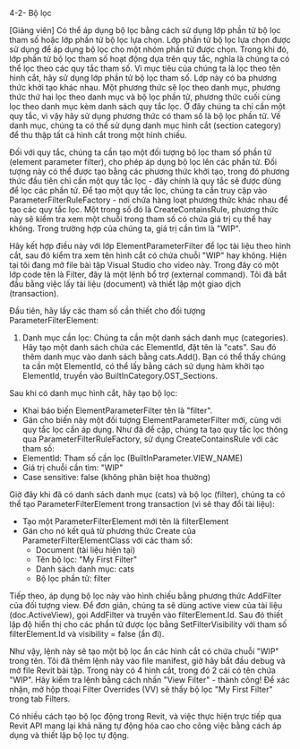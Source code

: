 4-2- Bộ lọc

[Giảng viên] Có thể áp dụng bộ lọc bằng cách sử dụng lớp phần tử bộ lọc tham số hoặc lớp phần tử bộ lọc lựa chọn. Lớp phần tử bộ lọc lựa chọn được sử dụng để áp dụng bộ lọc cho một nhóm phần tử được chọn. Trong khi đó, lớp phần tử bộ lọc tham số hoạt động dựa trên quy tắc, nghĩa là chúng ta có thể lọc theo các quy tắc tham số. Vì mục tiêu của chúng ta là lọc theo tên hình cắt, hãy sử dụng lớp phần tử bộ lọc tham số. Lớp này có ba phương thức khởi tạo khác nhau. Một phương thức sẽ lọc theo danh mục, phương thức thứ hai lọc theo danh mục và bộ lọc phần tử, phương thức cuối cùng lọc theo danh mục kèm danh sách quy tắc lọc. Ở đây chúng ta chỉ cần một quy tắc, vì vậy hãy sử dụng phương thức có tham số là bộ lọc phần tử. Về danh mục, chúng ta có thể sử dụng danh mục hình cắt (section category) để thu thập tất cả hình cắt trong một hình chiếu. 

Đối với quy tắc, chúng ta cần tạo một đối tượng bộ lọc tham số phần tử (element parameter filter), cho phép áp dụng bộ lọc lên các phần tử. Đối tượng này có thể được tạo bằng các phương thức khởi tạo, trong đó phương thức đầu tiên chỉ cần một quy tắc lọc - đây chính là quy tắc sẽ được dùng để lọc các phần tử. Để tạo một quy tắc lọc, chúng ta cần truy cập vào ParameterFilterRuleFactory - nơi chứa hàng loạt phương thức khác nhau để tạo các quy tắc lọc. Một trong số đó là CreateContainsRule, phương thức này sẽ kiểm tra xem một chuỗi trong tham số có chứa giá trị cụ thể hay không. Trong trường hợp của chúng ta, giá trị cần tìm là "WIP". 

Hãy kết hợp điều này với lớp ElementParameterFilter để lọc tài liệu theo hình cắt, sau đó kiểm tra xem tên hình cắt có chứa chuỗi "WIP" hay không. Hiện tại tôi đang mở file bài tập Visual Studio cho video này. Trong đây có một lớp code tên là Filter, đây là một lệnh bổ trợ (external command). Tôi đã bắt đầu bằng việc lấy tài liệu (document) và thiết lập một giao dịch (transaction). 

Đầu tiên, hãy lấy các tham số cần thiết cho đối tượng ParameterFilterElement:
1. Danh mục cần lọc: Chúng ta cần một danh sách danh mục (categories). Hãy tạo một danh sách chứa các ElementId, đặt tên là "cats". Sau đó thêm danh mục vào danh sách bằng cats.Add(). Bạn có thể thấy chúng ta cần một ElementId, có thể lấy bằng cách sử dụng hàm khởi tạo ElementId, truyền vào BuiltInCategory.OST_Sections. 

Sau khi có danh mục hình cắt, hãy tạo bộ lọc:
- Khai báo biến ElementParameterFilter tên là "filter".
- Gán cho biến này một đối tượng ElementParameterFilter mới, cùng với quy tắc lọc cần áp dụng.
Như đã đề cập, chúng ta tạo quy tắc lọc thông qua ParameterFilterRuleFactory, sử dụng CreateContainsRule với các tham số:
- ElementId: Tham số cần lọc (BuiltInParameter.VIEW_NAME)
- Giá trị chuỗi cần tìm: "WIP"
- Case sensitive: false (không phân biệt hoa thường)

Giờ đây khi đã có danh sách danh mục (cats) và bộ lọc (filter), chúng ta có thể tạo ParameterFilterElement trong transaction (vì sẽ thay đổi tài liệu):
- Tạo một ParameterFilterElement mới tên là filterElement
- Gán cho nó kết quả từ phương thức Create của ParameterFilterElementClass với các tham số:
  + Document (tài liệu hiện tại)
  + Tên bộ lọc: "My First Filter"
  + Danh sách danh mục: cats
  + Bộ lọc phần tử: filter

Tiếp theo, áp dụng bộ lọc này vào hình chiếu bằng phương thức AddFilter của đối tượng view. Để đơn giản, chúng ta sẽ dùng active view của tài liệu (doc.ActiveView), gọi AddFilter và truyền vào filterElement.Id. Sau đó thiết lập độ hiển thị cho các phần tử được lọc bằng SetFilterVisibility với tham số filterElement.Id và visibility = false (ẩn đi).

Như vậy, lệnh này sẽ tạo một bộ lọc ẩn các hình cắt có chứa chuỗi "WIP" trong tên. Tôi đã thêm lệnh này vào file manifest, giờ hãy bắt đầu debug và mở file Revit bài tập. Trong này có 4 hình cắt, trong đó 2 cái có tên chứa "WIP". Hãy kiểm tra lệnh bằng cách nhấn "View Filter" - thành công! Để xác nhận, mở hộp thoại Filter Overrides (VV) sẽ thấy bộ lọc "My First Filter" trong tab Filters.

Có nhiều cách tạo bộ lọc động trong Revit, và việc thực hiện trực tiếp qua Revit API mang lại khả năng tự động hóa cao cho công việc bằng cách áp dụng và thiết lập bộ lọc tự động.